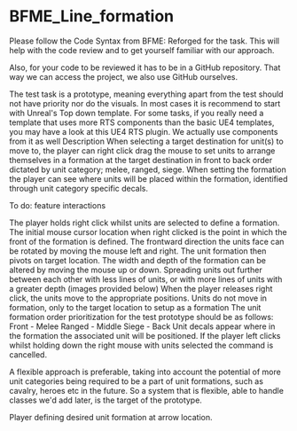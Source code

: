 # BFME_Line_formation


Please follow the Code Syntax from BFME: Reforged for the task. This will help with the code review and to get yourself familiar with our approach.

Also, for your code to be reviewed it has to be in a GitHub repository. That way we can access the project, we also use GitHub ourselves.

The test task is a prototype, meaning everything apart from the test should not have priority nor do the visuals. In most cases it is recommend to start with Unreal's Top down template. For some tasks, if you really need a template that uses more RTS components than the basic UE4 templates, you may have a look at this UE4 RTS plugin. We actually use components from it as well 
Description
When selecting a target destination for unit(s) to move to, the player can right click drag the mouse to set units to arrange themselves in a formation at the target destination in front to back order dictated by unit category; melee, ranged, siege.
When setting the formation the player can see where units will be placed within the formation, identified through unit category specific decals.	


To do: feature interactions

The player holds right click whilst units are selected to define a formation.
The initial mouse cursor location when right clicked is the point in which the front of the formation is defined.
The frontward direction the units face can be rotated by moving the mouse left and right. The unit formation then pivots on target location.
The width and depth of the formation can be altered by moving the mouse up or down. Spreading units out further between each other with less lines of units, or with more lines of units with a greater depth (images provided below)
When the player releases right click, the units move to the appropriate positions.
Units do not move in formation, only to the target location to setup as a formation
The unit formation order prioritization for the test prototype should be as follows:
Front - Melee
Ranged - Middle
Siege - Back
Unit decals appear where in the formation the associated unit will be positioned.
If the player left clicks whilst holding down the right mouse with units selected the command is cancelled.

A flexible approach is preferable, taking into account the potential of more unit categories being required to be a part of unit formations, such as cavalry, heroes etc in the future. So a system that is flexible, able to handle classes we'd add later, is the target of the prototype.

  Player defining desired unit formation at arrow location. 
  
  

